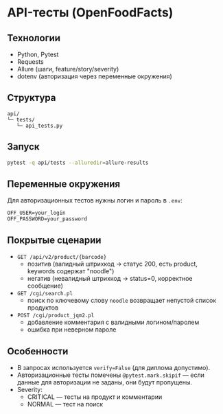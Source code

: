 # API-тесты (OpenFoodFacts)

## Технологии
- Python, Pytest
- Requests
- Allure (шаги, feature/story/severity)
- dotenv (авторизация через переменные окружения)

## Структура
```
api/
└─ tests/
   └─ api_tests.py
```

## Запуск
```bash
pytest -q api/tests --alluredir=allure-results
```

## Переменные окружения
Для авторизационных тестов нужны логин и пароль в `.env`:
```
OFF_USER=your_login
OFF_PASSWORD=your_password
```

## Покрытые сценарии
- `GET /api/v2/product/{barcode}`
  - позитив (валидный штрихкод → статус 200, есть product, keywords содержат "noodle")
  - негатив (невалидный штрихкод → status=0, корректное сообщение)
- `GET /cgi/search.pl`
  - поиск по ключевому слову `noodle` возвращает непустой список продуктов
- `POST /cgi/product_jqm2.pl`
  - добавление комментария с валидными логином/паролем
  - ошибка при неверном пароле

## Особенности
- В запросах используется `verify=False` (для диплома допустимо).
- Авторизационные тесты помечены `@pytest.mark.skipif` — если данные для авторизации не заданы, они будут пропущены.
- Severity:
  - CRITICAL — тесты на продукт и комментарии
  - NORMAL — тест на поиск
